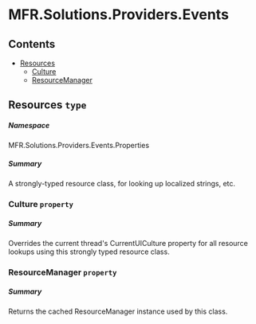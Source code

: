 <a name='assembly'></a>
# MFR.Solutions.Providers.Events

## Contents

- [Resources](#T-MFR-Solutions-Providers-Events-Properties-Resources 'MFR.Solutions.Providers.Events.Properties.Resources')
  - [Culture](#P-MFR-Solutions-Providers-Events-Properties-Resources-Culture 'MFR.Solutions.Providers.Events.Properties.Resources.Culture')
  - [ResourceManager](#P-MFR-Solutions-Providers-Events-Properties-Resources-ResourceManager 'MFR.Solutions.Providers.Events.Properties.Resources.ResourceManager')

<a name='T-MFR-Solutions-Providers-Events-Properties-Resources'></a>
## Resources `type`

##### Namespace

MFR.Solutions.Providers.Events.Properties

##### Summary

A strongly-typed resource class, for looking up localized strings, etc.

<a name='P-MFR-Solutions-Providers-Events-Properties-Resources-Culture'></a>
### Culture `property`

##### Summary

Overrides the current thread's CurrentUICulture property for all
  resource lookups using this strongly typed resource class.

<a name='P-MFR-Solutions-Providers-Events-Properties-Resources-ResourceManager'></a>
### ResourceManager `property`

##### Summary

Returns the cached ResourceManager instance used by this class.
